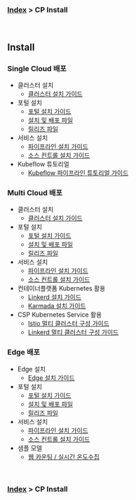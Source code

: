 ### [Index](https://github.com/K-PaaS/Guide/blob/master/README.md) > CP Install

<br>

## Install
### Single Cloud 배포
- 클러스터 설치
  + [클러스터 설치 가이드](standalone/cp-cluster-install-single.md)
- 포털 설치
  + [포털 설치 가이드](portal/cp-portal-standalone-guide.md)
  + [설치 및 배포 파일](https://github.com/K-PaaS/cp-helm-chart)
  + [릴리즈 파일](https://github.com/K-PaaS/cp-portal-release)
- 서비스 설치
  + [파이프라인 설치 가이드](pipeline/cp-pipeline-standalone-guide.md)
  + [소스 컨트롤 설치 가이드](source-control/cp-source-control-standalone-guide.md)
- Kubeflow 튜토리얼
  + [Kubeflow 파이프라인 튜토리얼 가이드](standalone/cp-kubeflow-sample-guide.md)

### Multi Cloud 배포
- 클러스터 설치
  + [클러스터 설치 가이드](standalone/cp-cluster-install-multi.md)
- 포털 설치
  + [포털 설치 가이드](portal/cp-portal-standalone-guide-mc.md)
  + [설치 및 배포 파일](https://github.com/K-PaaS/cp-helm-chart)
  + [릴리즈 파일](https://github.com/K-PaaS/cp-portal-release)
- 서비스 설치
  + [파이프라인 설치 가이드](pipeline/cp-pipeline-standalone-guide.md)
  + [소스 컨트롤 설치 가이드](source-control/cp-source-control-standalone-guide.md)
- 컨테이너플랫폼 Kubernetes 활용
  + [Linkerd 설치 가이드](multicluster/cp-linkerd-install.md)
  + [Karmada 설치 가이드](multicluster/cp-karmada-install.md)
- CSP Kubernetes Service 활용
  + [Istio 멀티 클러스터 구성 가이드](csp/cp-csp-istio-guide.md)
  + [Linkerd 멀티 클러스터 구성 가이드](csp/cp-csp-linkerd-guide.md)

### Edge 배포
- Edge 설치
  + [Edge 설치 가이드](edge/cp-edge-install.md)
- 포털 설치
  + [포털 설치 가이드](portal/cp-portal-standalone-guide.md)
  + [설치 및 배포 파일](https://github.com/K-PaaS/cp-helm-chart/tree/master)
  + [릴리즈 파일](https://github.com/K-PaaS/cp-portal-release/tree/master)
- 서비스 설치
  + [파이프라인 설치 가이드](pipeline/cp-pipeline-standalone-guide.md)
  + [소스 컨트롤 설치 가이드](source-control/cp-source-control-standalone-guide.md)
- 샘플 모델
  + [웹 카운팅 / 실시간 온도수집](edge/cp-edge-sample-guide.md)


<br>

### [Index](https://github.com/K-PaaS/Guide/blob/master/README.md) > CP Install
